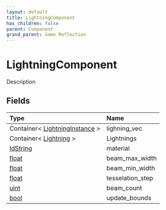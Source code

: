 ```yaml
---
layout: default
title: LightningComponent
has_children: false
parent: Component
grand_parent: Game Reflection
---
```

# LightningComponent
Description 

## Fields

| Type | Name |
|:----------|:--------------|
| Container< [LightningInstance](/riftbreaker-wiki/docs/game-reflection/classes/lightning_instance/) > | lighning_vec |
| Container< [Lightning](/riftbreaker-wiki/docs/game-reflection/classes/lightning/) > | Lightnings |
| [IdString](/riftbreaker-wiki/docs/game-reflection/components/id_string/) | material |
| [float](/riftbreaker-wiki/docs/game-reflection/components/float/) | beam_max_width |
| [float](/riftbreaker-wiki/docs/game-reflection/components/float/) | beam_min_width |
| [float](/riftbreaker-wiki/docs/game-reflection/components/float/) | tesselation_step |
| [uint](/riftbreaker-wiki/docs/game-reflection/components/uint/) | beam_count |
| [bool](/riftbreaker-wiki/docs/game-reflection/components/bool/) | update_bounds |

